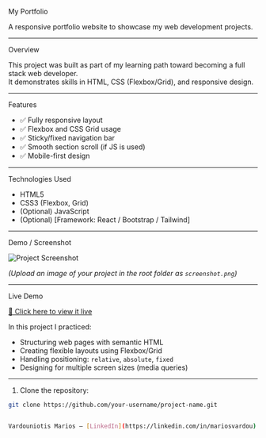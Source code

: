 My Portfolio

 A responsive portfolio website to showcase my web development projects.

---

 Overview

This project was built as part of my learning path toward becoming a full stack web developer.  
It demonstrates skills in HTML, CSS (Flexbox/Grid), and responsive design.

---

 Features

- ✅ Fully responsive layout
- ✅ Flexbox and CSS Grid usage
- ✅ Sticky/fixed navigation bar
- ✅ Smooth section scroll (if JS is used)
- ✅ Mobile-first design

---

Technologies Used

- HTML5
- CSS3 (Flexbox, Grid)
- (Optional) JavaScript
- (Optional) [Framework: React / Bootstrap / Tailwind]

---

 Demo / Screenshot

![Project Screenshot](./screenshot.png)

*(Upload an image of your project in the root folder as `screenshot.png`)*

---

 Live Demo

[🔗 Click here to view it live](https://yourprojectlink.netlify.app)




In this project I practiced:
- Structuring web pages with semantic HTML
- Creating flexible layouts using Flexbox/Grid
- Handling positioning: `relative`, `absolute`, `fixed`
- Designing for multiple screen sizes (media queries)

---


1. Clone the repository:
```bash
git clone https://github.com/your-username/project-name.git


Vardouniotis Marios – [LinkedIn](https://linkedin.com/in/mariosvardou) | [GitHub](https://github.com/mariosvardou)


